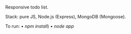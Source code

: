 Responsive todo list.

Stack: pure JS, Node.js (Express), MongoDB (Mongoose).

To run: 
• <i>npm install</i>)
• <i>node app</i>
